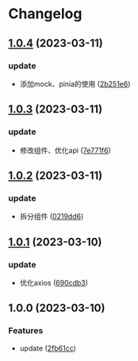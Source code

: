 # Changelog

## [1.0.4](https://github.com/School-of-Website-Engineering/CRM-Vue/compare/v1.0.3...v1.0.4) (2023-03-11)


### update

* 添加mock、pinia的使用 ([2b251e6](https://github.com/School-of-Website-Engineering/CRM-Vue/commit/2b251e63d69e541de5124c8c323fab3b2185139e))

## [1.0.3](https://github.com/School-of-Website-Engineering/CRM-Vue/compare/v1.0.2...v1.0.3) (2023-03-11)


### update

* 修改组件、优化api ([7e771f6](https://github.com/School-of-Website-Engineering/CRM-Vue/commit/7e771f62dd2513415b9e7429a9c89d18f3026b36))

## [1.0.2](https://github.com/School-of-Website-Engineering/CRM-Vue/compare/v1.0.1...v1.0.2) (2023-03-11)


### update

* 拆分组件 ([0219dd6](https://github.com/School-of-Website-Engineering/CRM-Vue/commit/0219dd6c086523eba3eb11e490767bcd0263b8b8))

## [1.0.1](https://github.com/School-of-Website-Engineering/CRM-Vue/compare/v1.0.0...v1.0.1) (2023-03-10)


### update

* 优化axios ([690cdb3](https://github.com/School-of-Website-Engineering/CRM-Vue/commit/690cdb3aa78f6caba1f3d14ddd2757ac0629c8aa))

## 1.0.0 (2023-03-10)


### Features

* update ([2fb61cc](https://github.com/School-of-Website-Engineering/CRM-Vue/commit/2fb61cc8b1ea9c1b670c678995d1d586397b4af4))
